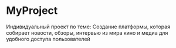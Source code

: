 # MyProject
 Индивидуальный проект по теме: Создание платформы, которая собирает новости, обзоры, интервью из мира кино и медиа для удобного доступа пользователей
